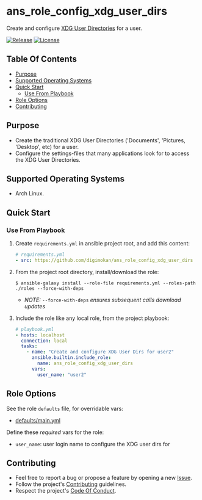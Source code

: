 # ans_role_config_xdg_user_dirs

Create and configure
[XDG User Directories](https://www.freedesktop.org/wiki/Software/xdg-user-dirs/)
for a user.

[![Release](https://img.shields.io/github/release/digimokan/ans_role_config_xdg_user_dirs.svg?label=release)](https://github.com/digimokan/ans_role_config_xdg_user_dirs/releases/latest "Latest Release Notes")
[![License](https://img.shields.io/badge/license-MIT-blue.svg?label=license)](LICENSE.txt "Project License")

## Table Of Contents

* [Purpose](#purpose)
* [Supported Operating Systems](#supported-operating-systems)
* [Quick Start](#quick-start)
    * [Use From Playbook](#use-from-playbook)
* [Role Options](#role-options)
* [Contributing](#contributing)

## Purpose

* Create the traditional XDG User Directories ('Documents', 'Pictures,
  'Desktop', etc) for a user.
* Configure the settings-files that many applications look for to access the
  XDG User Directories.

## Supported Operating Systems

* Arch Linux.

## Quick Start

### Use From Playbook

1. Create `requirements.yml` in ansible project root, and add this content:

   ```yaml
   # requirements.yml
   - src: https://github.com/digimokan/ans_role_config_xdg_user_dirs
   ```

2. From the project root directory, install/download the role:

   ```shell
   $ ansible-galaxy install --role-file requirements.yml --roles-path ./roles --force-with-deps
   ```

   * _NOTE:_ `--force-with-deps` _ensures subsequent calls download updates_

3. Include the role like any local role, from the project playbook:

   ```yaml
   # playbook.yml
   - hosts: localhost
     connection: local
     tasks:
       - name: "Create and configure XDG User Dirs for user2"
         ansible.builtin.include_role:
           name: ans_role_config_xdg_user_dirs
         vars:
           user_name: "user2"
   ```

## Role Options

See the role `defaults` file, for overridable vars:

  * [defaults/main.yml](../defaults/main.yml)

Define these _required_ vars for the role:

  * `user_name`: user login name to configure the XDG user dirs for

## Contributing

* Feel free to report a bug or propose a feature by opening a new
  [Issue](https://github.com/digimokan/ans_role_config_xdg_user_dirs/issues).
* Follow the project's [Contributing](CONTRIBUTING.md) guidelines.
* Respect the project's [Code Of Conduct](CODE_OF_CONDUCT.md).

